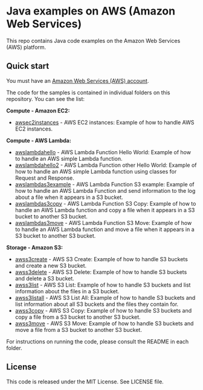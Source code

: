 # Java examples on AWS (Amazon Web Services)

This repo contains Java code examples on the Amazon Web Services (AWS) platform.




## Quick start

You must have an [Amazon Web Services (AWS) account](http://aws.amazon.com/).

The code for the samples is contained in individual folders on this repository. You can see the list:

**Compute - Amazon EC2:**
* [awsec2instances](/awsec2instances) - AWS EC2 instances: Example of how to handle AWS EC2 instances.

**Compute - AWS Lambda:**
* [awslambdahello](/awslambdahello) - AWS Lambda Function Hello World: Example of how to handle an AWS simple Lambda function.
* [awslambdahello2](/awslambdahello2) - AWS Lambda Function other Hello World: Example of how to handle an AWS simple Lambda function using classes for Request and Response.
* [awslambdas3example](/awslambdas3example) - AWS Lambda Function S3 example: Example of how to handle an AWS Lambda Function and send information to the log about a file when it appears in a S3 bucket.
* [awslambdas3copy](/awslambdas3copy) - AWS Lambda Function S3 Copy: Example of how to handle an AWS Lambda function and copy a file when it appears in a S3 bucket to another S3 bucket.
* [awslambdas3move](/awslambdas3move) - AWS Lambda Function S3 Move: Example of how to handle an AWS Lambda function and move a file when it appears in a S3 bucket to another S3 bucket.

**Storage - Amazon S3:**
* [awss3create](/awss3create) - AWS S3 Create: Example of how to handle S3 buckets and create a new S3 bucket.
* [awss3delete](/awss3delete) - AWS S3 Delete: Example of how to handle S3 buckets and delete a S3 bucket.
* [awss3list](/awss3list) - AWS S3 List: Example of how to handle S3 buckets and list information about the files in a S3 bucket.
* [awss3listall](/awss3listall) - AWS S3 List All: Example of how to handle S3 buckets and list information about all S3 buckets and the files they contain for.
* [awss3copy](/awss3copy) - AWS S3 Copy: Example of how to handle S3 buckets and copy a file from a S3 bucket to another S3 bucket.
* [awss3move](/awss3move) - AWS S3 Move: Example of how to handle S3 buckets and move a file from a S3 bucket to another S3 bucket.


For instructions on running the code, please consult the README in each folder. 




## License

This code is released under the MIT License. See LICENSE file.